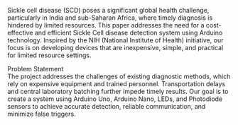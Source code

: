 Sickle cell disease (SCD) poses a significant global health challenge, 
particularly in India and sub-Saharan Africa, where timely diagnosis is 
hindered by limited resources. This paper addresses the need for a cost-effective 
and efficient Sickle Cell disease detection system using Arduino technology. 
Inspired by the NIH (National Institute of Health) initiative, our focus is on 
developing devices that are inexpensive, simple, and practical for limited 
resource settings.

Problem Statement  
The project addresses the challenges of existing diagnostic methods, which rely 
on expensive equipment and trained personnel. Transportation delays and 
central laboratory batching further impede timely results. Our goal is to create 
a system using Arduino Uno, Arduino Nano, LEDs, and Photodiode sensors to 
achieve accurate detection, reliable communication, and minimize false 
triggers.

